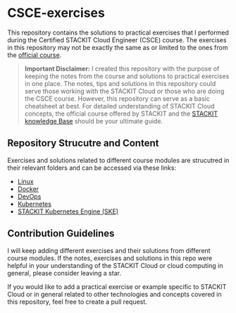 # CSCE-exercises
This repository contains the solutions to practical exercises that I performed during the Certified STACKIT Cloud Engineer (CSCE) course. The exercises in this repository may not be exactly the same as or limited to the ones from the [official course]().

> **Important Disclaimer:** I created this repository with the purpose of keeping the notes from the course and solutions to practical exercises in one place. The notes, tips and solutions in this repository could serve those working with the STACKIT Cloud or those who are doing the CSCE course. However, this repository can serve as a basic cheatsheet at best. For detailed understanding of STACKIT Cloud concepts, the official course offered by STACKIT and the [STACKIT knowledge Base](https://docs.stackit.cloud/stackit/en/knowledge-base-85301704.html) should be your ultimate guide.

## Repository Strucutre and Content 
Exercises and solutions related to different course modules are strucutred in their relevant folders and can be accessed via these links:
- [Linux](./linux/README.md)
- [Docker](./docker/README.md)
- [DevOps](./devops/README.md)
- [Kubernetes](./kubernetes/README.md)
- [STACKIT Kubernetes Engine (SKE)](./ske/README.md)

## Contribution Guidelines
I will keep adding different exercises and their solutions from different course modules. If the notes, exercises and solutions in this repo were helpful in your understanding of the STACKIT Cloud or cloud computing in general, please consider leaving a star.

If you would like to add a practical exercise or example specific to STACKIT Cloud or in general related to other technologies and concepts covered in this repository, feel free to create a pull request.
